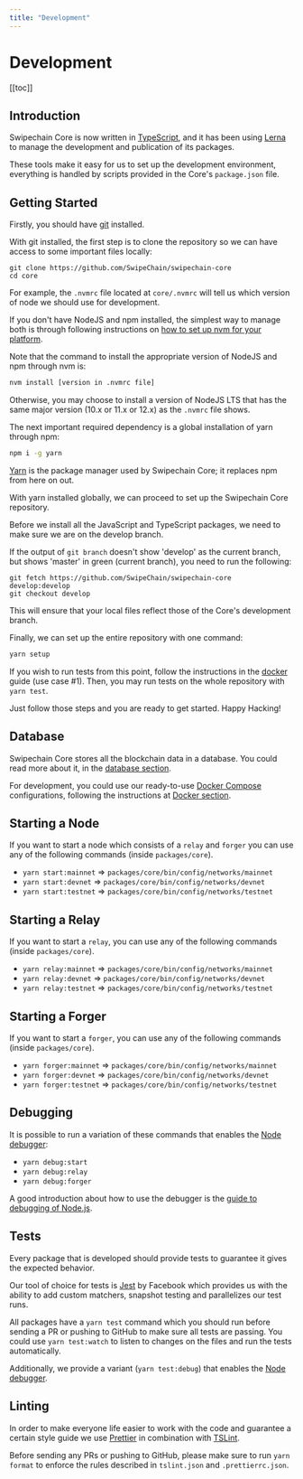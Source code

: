 ```yaml
---
title: "Development"
---
```


# Development

[[toc]]

## Introduction

Swipechain Core is now written in [TypeScript](https://github.com/microsoft/typescript), and it has been using [Lerna](https://github.com/lerna/lerna) to manage the development and publication of its packages.

These tools make it easy for us to set up the development environment, everything is handled by scripts provided in the Core's `package.json` file.

## Getting Started

Firstly, you should have [git](https://git-scm.com) installed.

With git installed, the first step is to clone the repository so we can have access to some important files locally:

```git
git clone https://github.com/SwipeChain/swipechain-core
cd core
```

For example, the `.nvmrc` file located at `core/.nvmrc` will tell us which version of node we should use for development.

If you don't have NodeJS and npm installed, the simplest way to manage both is through following instructions on [how to set up nvm for your platform](https://github.com/creationix/nvm).

Note that the command to install the appropriate version of NodeJS and npm through nvm is:

```bash
nvm install [version in .nvmrc file]
```

Otherwise, you may choose to install a version of NodeJS LTS that has the same major version (10.x or 11.x or 12.x) as the `.nvmrc` file shows.

The next important required dependency is a global installation of yarn through npm:

```bash
npm i -g yarn
```

[Yarn](https://yarnpkg.com) is the package manager used by Swipechain Core; it replaces npm from here on out.

With yarn installed globally, we can proceed to set up the Swipechain Core repository.

Before we install all the JavaScript and TypeScript packages, we need to make sure we are on the develop branch.

If the output of `git branch` doesn't show 'develop' as the current branch, but shows 'master' in green (current branch), you need to run the following:

```git
git fetch https://github.com/SwipeChain/swipechain-core develop:develop
git checkout develop
```

This will ensure that your local files reflect those of the Core's development branch.

Finally, we can set up the entire repository with one command:

```bash
yarn setup
```

If you wish to run tests from this point, follow the instructions in the [docker](./docker.html) guide (use case #1). Then, you may run tests on the whole repository with `yarn test`.

Just follow those steps and you are ready to get started. Happy Hacking!

## Database

Swipechain Core stores all the blockchain data in a database. You could read more about it, in the [database section](/guidebook/core/development.html#database).

For development, you could use our ready-to-use [Docker Compose](https://docs.docker.com/compose/) configurations, following the instructions at [Docker section](/guidebook/core/docker.html).

## Starting a Node

If you want to start a node which consists of a `relay` and `forger` you can use any of the following commands (inside `packages/core`).

- `yarn start:mainnet` => `packages/core/bin/config/networks/mainnet`
- `yarn start:devnet` => `packages/core/bin/config/networks/devnet`
- `yarn start:testnet` => `packages/core/bin/config/networks/testnet`

## Starting a Relay

If you want to start a `relay`, you can use any of the following commands (inside `packages/core`).

- `yarn relay:mainnet` => `packages/core/bin/config/networks/mainnet`
- `yarn relay:devnet` => `packages/core/bin/config/networks/devnet`
- `yarn relay:testnet` => `packages/core/bin/config/networks/testnet`

## Starting a Forger

If you want to start a `forger`, you can use any of the following commands (inside `packages/core`).

- `yarn forger:mainnet` => `packages/core/bin/config/networks/mainnet`
- `yarn forger:devnet` => `packages/core/bin/config/networks/devnet`
- `yarn forger:testnet` => `packages/core/bin/config/networks/testnet`

## Debugging

It is possible to run a variation of these commands that enables the [Node debugger](https://nodejs.org/api/debugger.html):

- `yarn debug:start`
- `yarn debug:relay`
- `yarn debug:forger`

A good introduction about how to use the debugger is the [guide to debugging of Node.js](https://nodejs.org/en/docs/guides/debugging-getting-started/).

## Tests

Every package that is developed should provide tests to guarantee it gives the expected behavior.

Our tool of choice for tests is [Jest](https://facebook.github.io/jest/) by Facebook which provides us with the ability to add custom matchers, snapshot testing and parallelizes our test runs.

All packages have a `yarn test` command which you should run before sending a PR or pushing to GitHub to make sure all tests are passing.
You could use `yarn test:watch` to listen to changes on the files and run the tests automatically.

Additionally, we provide a variant (`yarn test:debug`) that enables the [Node debugger](https://nodejs.org/api/debugger.html).

## Linting

In order to make everyone life easier to work with the code and guarantee a certain style guide we use [Prettier](https://github.com/prettier/prettier) in combination with [TSLint](https://palantir.github.io/tslint/).

Before sending any PRs or pushing to GitHub, please make sure to run `yarn format` to enforce the rules described in `tslint.json` and `.prettierrc.json`.
